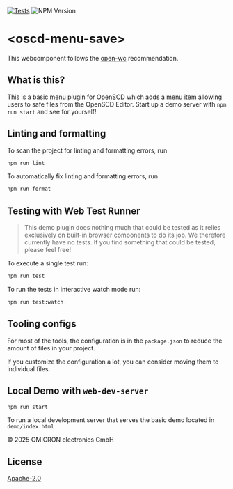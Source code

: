 [![Tests](https://github.com/OMICRONEnergyOSS/oscd-menu-save/actions/workflows/test.yml/badge.svg)](https://github.com/OMICRONEnergyOSS/oscd-menu-save/actions/workflows/test.yml) ![NPM Version](https://img.shields.io/npm/v/@omicronenergy/oscd-menu-save)

# \<oscd-menu-save>

This webcomponent follows the [open-wc](https://github.com/open-wc/open-wc) recommendation.

## What is this?

This is a basic menu plugin for [OpenSCD](https://openscd.org) which adds a menu item allowing users to safe files from the OpenSCD Editor. Start up a demo server with `npm run start` and see for yourself!

## Linting and formatting

To scan the project for linting and formatting errors, run

```bash
npm run lint
```

To automatically fix linting and formatting errors, run

```bash
npm run format
```

## Testing with Web Test Runner

> This demo plugin does nothing much that could be tested as it relies exclusively on built-in browser components to do its job. We therefore currently have no tests. If you find something that could be tested, please feel free!

To execute a single test run:

```bash
npm run test
```

To run the tests in interactive watch mode run:

```bash
npm run test:watch
```

## Tooling configs

For most of the tools, the configuration is in the `package.json` to reduce the amount of files in your project.

If you customize the configuration a lot, you can consider moving them to individual files.

## Local Demo with `web-dev-server`

```bash
npm run start
```

To run a local development server that serves the basic demo located in `demo/index.html`

&copy; 2025 OMICRON electronics GmbH

## License

[Apache-2.0](LICENSE)

